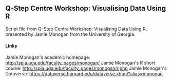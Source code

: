 ## Q-Step Centre Workshop: Visualising Data Using R

Script file from Q-Step Centre Workshop: Visualising Data Using R, presented by Jamie Monogan from the University of Georgia.

#### Links
Jamie Monogan's academic homepage: http://spia.uga.edu/faculty_pages/monogan/
Jamie Monogan's R short course: http://spia.uga.edu/faculty_pages/monogan/r.php
Jamie Monogan's Dataverse: https://dataverse.harvard.edu/dataverse.xhtml?alias=monogan
